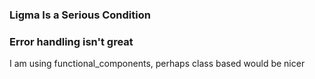 ### Ligma Is a Serious Condition

### Error handling isn't great
I am using functional_components, perhaps class based would be nicer

